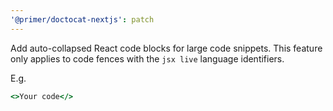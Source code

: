 ```yaml
---
'@primer/doctocat-nextjs': patch
---
```


Add auto-collapsed React code blocks for large code snippets. This feature only applies to code fences with the `jsx live` language identifiers.

E.g.

```jsx live
<>Your code</>
```
